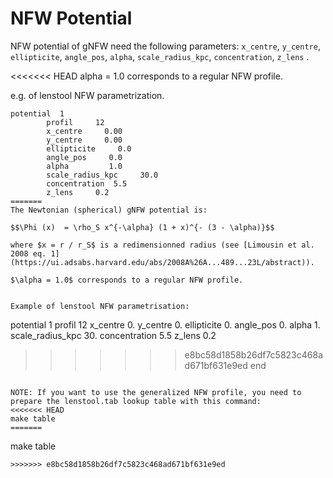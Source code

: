# NFW Potential

NFW potential of gNFW need the following parameters:
`x_centre`, `y_centre`, `ellipticite`, `angle_pos`, `alpha`, `scale_radius_kpc`, `concentration`, `z_lens` .

<<<<<<< HEAD
alpha = 1.0 corresponds to a regular NFW profile.


e.g. of lenstool NFW parametrization.
```
potential  1
        profil     12
        x_centre     0.00
        y_centre     0.00
        ellipticite     0.0
        angle_pos     0.0
        alpha         1.0
        scale_radius_kpc     30.0
        concentration  5.5
        z_lens     0.2
=======
The Newtonian (spherical) gNFW potential is:

$$\Phi (x)  = \rho_S x^{-\alpha} (1 + x)^{- (3 - \alpha)}$$

where $x = r / r_S$ is a redimensionned radius (see [Limousin et al. 2008 eq. 1](https://ui.adsabs.harvard.edu/abs/2008A%26A...489...23L/abstract)).

$\alpha = 1.0$ corresponds to a regular NFW profile.


Example of lenstool NFW parametrisation:
```
potential  1
        profil               12
        x_centre             0.
        y_centre             0.
        ellipticite          0.
        angle_pos            0.
        alpha                1.
        scale_radius_kpc     30.
        concentration        5.5
        z_lens               0.2
>>>>>>> e8bc58d1858b26df7c5823c468ad671bf631e9ed
        end
```

NOTE: If you want to use the generalized NFW profile, you need to prepare the lenstool.tab lookup table with this command:
<<<<<<< HEAD
make table 
=======
```
make table 
```
>>>>>>> e8bc58d1858b26df7c5823c468ad671bf631e9ed
